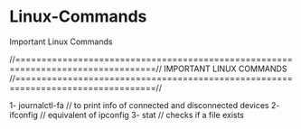 # Linux-Commands
Important Linux Commands

//=================================================================================//
				IMPORTANT LINUX COMMANDS
//=================================================================================//

1- journalctl-fa // to print info of connected and disconnected devices
2- ifconfig // equivalent of ipconfig
3- stat <filename> // checks if a file exists
